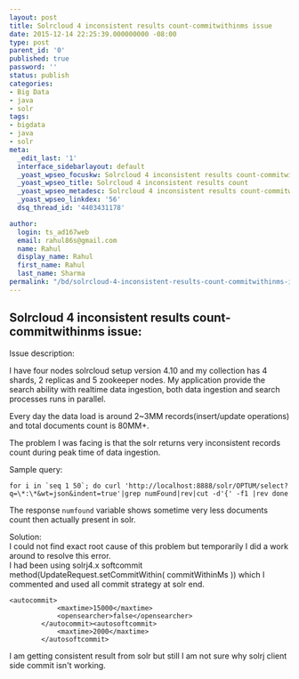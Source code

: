 ```yaml
---
layout: post
title: Solrcloud 4 inconsistent results count-commitwithinms issue
date: 2015-12-14 22:25:39.000000000 -08:00
type: post
parent_id: '0'
published: true
password: ''
status: publish
categories:
- Big Data
- java
- solr
tags:
- bigdata
- java
- solr
meta:
  _edit_last: '1'
  interface_sidebarlayout: default
  _yoast_wpseo_focuskw: Solrcloud 4 inconsistent results count-commitwithinms issue
  _yoast_wpseo_title: Solrcloud 4 inconsistent results count
  _yoast_wpseo_metadesc: Solrcloud 4 inconsistent results count-commitwithinms issue.
  _yoast_wpseo_linkdex: '56'
  dsq_thread_id: '4403431178'

author:
  login: ts_ad167web
  email: rahul86s@gmail.com
  name: Rahul
  display_name: Rahul
  first_name: Rahul
  last_name: Sharma
permalink: "/bd/solrcloud-4-inconsistent-results-count-commitwithinms-issue/"
---
```

## Solrcloud 4 inconsistent results count-commitwithinms issue:

Issue description:

I have&nbsp;four nodes solrcloud setup version 4.10 and my collection has 4 shards, 2 replicas and 5 zookeeper nodes. My application provide the search ability with realtime data ingestion, both data ingestion and search processes runs in parallel.

Every day the data load is around 2~3MM records(insert/update operations) and total documents count is 80MM+.

The problem I was&nbsp;facing is that the solr returns very inconsistent records count during peak time of data ingestion.

Sample query:

```
for i in `seq 1 50`; do curl 'http://localhost:8888/solr/OPTUM/select?q=\*:\*&wt=json&indent=true'|grep numFound|rev|cut -d'{' -f1 |rev done
```

The response&nbsp;`numfound`&nbsp;variable shows sometime very less documents count then actually present in solr.

Solution:  
I could not find exact root cause of this problem but temporarily I did a work around to resolve this error.  
I had been using solrj4.x softcommit method(UpdateRequest.setCommitWithin( commitWithinMs )) which I commented and used all commit strategy at solr end.

```
<autocommit>
            <maxtime>15000</maxtime>
            <opensearcher>false</opensearcher>
        </autocommit><autosoftcommit>
            <maxtime>2000</maxtime>
        </autosoftcommit>
```

I am getting consistent result from solr but still I am not sure why solrj client side commit isn't working.


